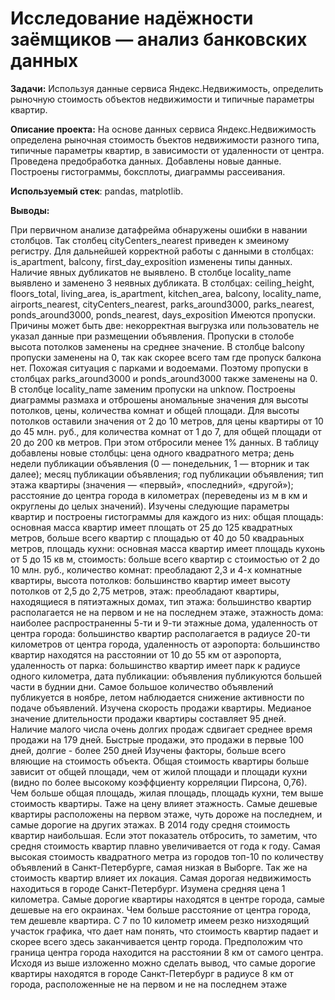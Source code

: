 # Исследование надёжности заёмщиков — анализ банковских данных


**Задачи:** Используя данные сервиса Яндекс.Недвижимость, определить рыночную стоимость объектов недвижимости и типичные параметры квартир.

**Описание проекта:** На основе данных сервиса Яндекс.Недвижимость определена рыночная стоимость бъектов недвижимости разного типа, типичные параметры квартир, в зависимости от
удаленности от центра. Проведена предобработка данных. Добавлены новые данные.
Построены гистограммы, боксплоты, диаграммы рассеивания.

**Используемый стек**: pandas, matplotlib.


**Выводы:**


При первичном анализе датафрейма обнаружены ошибки в навании столбцов. Так столбец cityCenters_nearest приведен к змеиному регистру. Для дальнейшей корректной работы с данными в столбцах:
is_apartment,
balcony,
first_day_exposition
изменены типы данных.
Наличие явных дубликатов не выявлено. В столбце locality_name выявлено и заменено 3 неявных дубликата.
В столбцах:
ceiling_height,
floors_total,
living_area,
is_apartment,
kitchen_area,
balcony, locality_name,
airports_nearest, cityCenters_nearest,
parks_around3000,
parks_nearest,
ponds_around3000,
ponds_nearest,
days_exposition
Имеются пропуски. Причины может быть две: некорректная выгрузка или пользователь не указал данные при размещении объявления. Пропуски в столобе высота потолков заменены на среднее значение.
В столбце balcony пропуски заменены на 0, так как скорее всего там где пропуск балкона нет. Похожая ситуация с парками и водоемами. Поэтому пропуски в столбцах parks_around3000 и ponds_around3000 также заменены на 0. В столбце locality_name заменим пропуски на unknow.
Построены диаграммы размаха и отброшены аномальные значения для высоты потолков, цены, количества комнат и общей площади. Для высоты потолков оставили значения от 2 до 10 метров, для цены квартиры от 10 до 45 млн. руб., для количества комнат от 1 до 7, для общей площади от 20 до 200 кв метров. При этом отбросили менее 1% данных.
В таблицу добавлены новые столбцы: цена одного квадратного метра; день недели публикации объявления (0 — понедельник, 1 — вторник и так далее); месяц публикации объявления; год публикации объявления; тип этажа квартиры (значения — «первый», «последний», «другой»); расстояние до центра города в километрах (переведены из м в км и округлены до целых значений).
Изучены следующие параметры квартир и построены гистограммы для каждого из них:
общая площадь: основная масса квартир имеет площать от 25 до 125 квадратных метров, больше всего квартир с площадью от 40 до 50 квадраьных метров,
площадь кухни: основная масса квартир имеет площадь кухонь от 5 до 15 кв м,
стоимость: больше всего квартир с стоимостью от 2 до 10 млн. руб.,
количество комнат: преобладают 2,3 и 4-х комнатные квартиры,
высота потолков: большинство квартир имеет высоту потолков от 2,5 до 2,75 метров,
этаж: преобладают квартиры, находящиеся в пятиэтажных домах,
тип этажа: большинство квартир располагается не на первом и не на последнем этаже,
этажность дома: наиболее распространенны 5-ти и 9-ти этажные дома,
удаленность от центра города: большинство квартир располагается в радиусе 20-ти километров от центра города,
удаленность от аэропорта: большинство квартир находятся на расстоянии от 10 до 55 км от аэропорта,
удаленность от парка: большинство квартир имеет парк к радиусе одного километра,
дата публикации: объявления публикуются большей части в буднии дни. Самое большое количество объявлений публикуется в ноябре, летом наблюдается снижение активности по подаче объявлений.
Изучена скорость продажи квартиры. Медианое значение длительности продажи квартиры составляет 95 дней. Наличие малого числа очень долгих продаж сдвигает среднее время продажи на 179 дней. Быстрые продажи, это продажи в первые 100 дней, долгие - более 250 дней
Изучены факторы, больше всего вляющие на стоимость объекта.
Общая стоимость квартиры больше зависит от общей площади, чем от жилой площади и площади кухни (видно по более высокому коэффциенту корреляции Пирсона, 0,76). Чем больше общая площадь, жилая площадь, площадь кухни, тем выше стоимость квартиры. Таже на цену влияет этажность. Самые дешевые квартиры расположены на первом этаже, чуть дороже на последнем, и самые дорогие на других этажах. В 2014 году средня стоимость квартир наибольшая. Если этот показатель отбросить, то заметим, что средня стоимость квартир плавно увеличивается от года к году.
Самая высокая стоимость квадратного метра из городов топ-10 по количеству объявлений в Санкт-Петербурге, самая низкая в Выборге.
Так же на стоимость квартир влияет их локация. Самая дорогая недвижимость находиться в городе Санкт-Петербург.
Изумена средняя цена 1 километра. Самые дорогие квартиры находятся в центре города, самые дешевые на его окраинах. Чем больше расстояние от центра города, тем дешевле квартира. С 7 по 10 километр имеем резко низходящий участок графика, что дает нам понять, что стоимость квартир падает и скорее всего здесь заканчивается центр города. Предположим что граница центра города находится на расстоянии 8 км от самого центра.
Исходя из выше изложенно можно сделать вывод, что самые дорогие квартиры находятся в городе Санкт-Петербург в радиусе 8 км от города, расположенные не на первом и не на последнем этаже